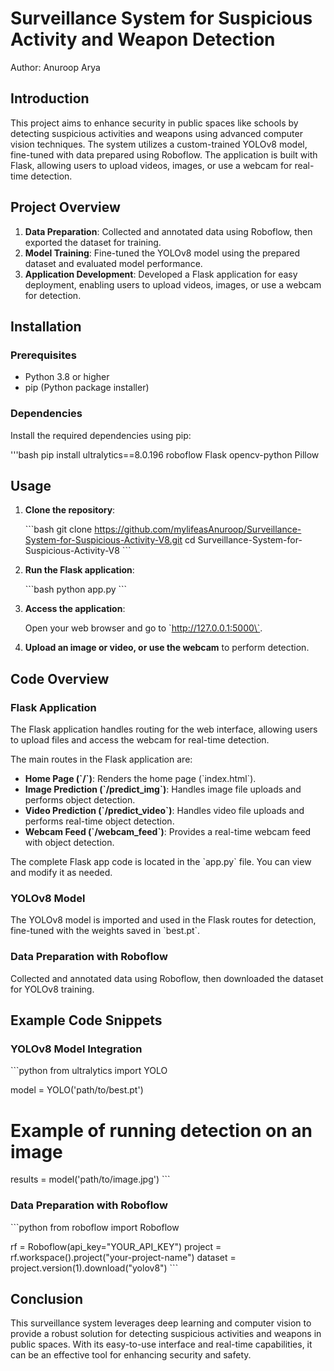 

# Surveillance System for Suspicious Activity and Weapon Detection

Author: Anuroop Arya

## Introduction

This project aims to enhance security in public spaces like schools by detecting suspicious activities and weapons using advanced computer vision techniques. The system utilizes a custom-trained YOLOv8 model, fine-tuned with data prepared using Roboflow. The application is built with Flask, allowing users to upload videos, images, or use a webcam for real-time detection.

## Project Overview

1. **Data Preparation**: Collected and annotated data using Roboflow, then exported the dataset for training.
2. **Model Training**: Fine-tuned the YOLOv8 model using the prepared dataset and evaluated model performance.
3. **Application Development**: Developed a Flask application for easy deployment, enabling users to upload videos, images, or use a webcam for detection.

## Installation

### Prerequisites

- Python 3.8 or higher
- pip (Python package installer)

### Dependencies

Install the required dependencies using pip:

'''bash
pip install ultralytics==8.0.196 roboflow Flask opencv-python Pillow


## Usage

1. **Clone the repository**:

   \`\`\`bash
   git clone https://github.com/mylifeasAnuroop/Surveillance-System-for-Suspicious-Activity-V8.git
   cd Surveillance-System-for-Suspicious-Activity-V8
   \`\`\`

2. **Run the Flask application**:

   \`\`\`bash
   python app.py
   \`\`\`

3. **Access the application**:

   Open your web browser and go to \`http://127.0.0.1:5000\`.

4. **Upload an image or video, or use the webcam** to perform detection.

## Code Overview

### Flask Application

The Flask application handles routing for the web interface, allowing users to upload files and access the webcam for real-time detection.

The main routes in the Flask application are:

- **Home Page (\`/\`)**: Renders the home page (\`index.html\`).
- **Image Prediction (\`/predict_img\`)**: Handles image file uploads and performs object detection.
- **Video Prediction (\`/predict_video\`)**: Handles video file uploads and performs real-time object detection.
- **Webcam Feed (\`/webcam_feed\`)**: Provides a real-time webcam feed with object detection.

The complete Flask app code is located in the \`app.py\` file. You can view and modify it as needed.

### YOLOv8 Model

The YOLOv8 model is imported and used in the Flask routes for detection, fine-tuned with the weights saved in \`best.pt\`.

### Data Preparation with Roboflow

Collected and annotated data using Roboflow, then downloaded the dataset for YOLOv8 training.

## Example Code Snippets

### YOLOv8 Model Integration

\`\`\`python
from ultralytics import YOLO

model = YOLO('path/to/best.pt')

# Example of running detection on an image
results = model('path/to/image.jpg')
\`\`\`

### Data Preparation with Roboflow

\`\`\`python
from roboflow import Roboflow

rf = Roboflow(api_key="YOUR_API_KEY")
project = rf.workspace().project("your-project-name")
dataset = project.version(1).download("yolov8")
\`\`\`

## Conclusion

This surveillance system leverages deep learning and computer vision to provide a robust solution for detecting suspicious activities and weapons in public spaces. With its easy-to-use interface and real-time capabilities, it can be an effective tool for enhancing security and safety.
